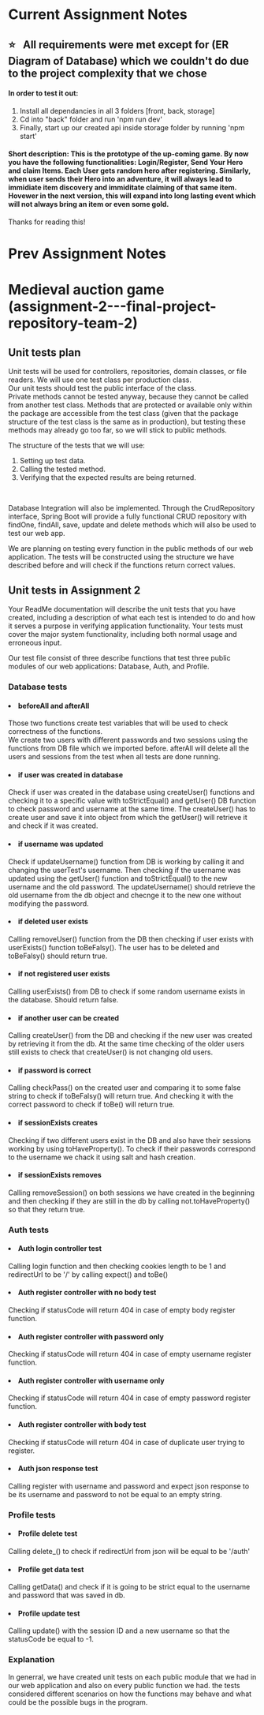 # Current Assignment Notes
<h2> ⭐️ &nbsp; All requirements were met except for (ER Diagram of Database) which we couldn't do due to the project complexity that we chose</h2>
<h4>In order to test it out:</h4>
<ol>
 <li>Install all dependancies in all 3 folders [front, back, storage] </li>
 <li>Cd into "back" folder and run 'npm run dev'</li>
 <li>Finally, start up our created api inside storage folder by running 'npm start'</li>
</ol>
 <h4>Short description: This is the prototype of the up-coming game. By now you have the following functionalities: Login/Register, Send Your Hero and claim Items. Each User gets random hero after registering. Similarly, when user sends their Hero into an adventure, it will always lead to immidiate item discovery and immiditate claiming of that same item. Hovewer in the next version, this will expand into long lasting event which will not always bring an item or even some gold.</h4>
 <p>Thanks for reading this!</p>






# Prev Assignment Notes
# Medieval auction game (assignment-2---final-project-repository-team-2)
<h2>Unit tests plan</h2>

Unit tests will be used for controllers, repositories, domain classes, or file readers. We will use one test class per production class. </br>
Our unit tests should test the public interface of the class. </br>Private methods cannot be tested anyway, because they cannot be called from another test class. Methods that are protected or available only within the package are accessible from the test class (given that the package structure of the test class is the same as in production), but testing these methods may already go too far, so we will stick to public methods. </br>

The structure of the tests that we will use:
<ol>
<li> Setting up test data. </li>
<li> Calling the tested method.</li>
<li> Verifying that the expected results are being returned.</li>
</ol>
</br>

Database Integration will also be implemented. Through the CrudRepository interface, Spring Boot will provide a fully functional CRUD repository with findOne, findAll, save, update and delete methods which will also be used to test our web app. </br>

We are planning on testing every function in the public methods of our web application. The tests will be constructed using the structure we have described before and will check if the functions return correct values.
</br>
<h2>Unit tests in Assignment 2</h2>
 Your ReadMe documentation will describe the unit tests that you have created, including a description of what each test is intended to do and how it serves a purpose in verifying application functionality. Your tests must cover the major system functionality, including both normal usage and erroneous input. 

Our test file consist of three describe functions that test three public modules of our web applications: Database, Auth, and Profile. 
</br>
<h3>Database tests</h3>

<h4><li>beforeAll and afterAll </li></h4>
Those two functions create test variables that will be used to check correctness of the functions.</br>
We create two users with different passwords and two sessions using the functions from DB file which we imported before. afterAll will delete all the users and sessions from the test when all tests are done running.

<h4><li>if user was created in database </li></h4>
Check if user was created in the database using createUser() functions and checking it to a specific value with toStrictEqual() and getUser() DB function to check password and username at the same time. The createUser() has to create user and save it into object from which the getUser() will retrieve it and check if it was created.

<h4><li>if username was updated </li></h4>
Check if updateUsername() function from DB is working by calling it and changing the userTest's username. Then checking if the username was updated using the getUser() function and toStrictEqual() to the new username and the old password. The updateUsername() should retrieve the old username from the db object and checnge it to the new one without modifying the password.

<h4><li>if deleted user exists </li></h4>
Calling removeUser() function from the DB then checking if user exists with userExists() function toBeFalsy(). The user has to be deleted and toBeFalsy() should return true. 

<h4><li>if not registered user exists</li></h4>
Calling userExists() from DB to check if some random username exists in the database. Should return false.

<h4><li>if another user can be created</li></h4>
Calling createUser() from the DB and checking if the new user was created by retrieving it from the db. At the same time checking of the older users still exists to check that createUser() is not changing old users.

<h4><li>if password is correct </li></h4>
Calling checkPass() on the created user and comparing it to some false string to check if toBeFalsy() will return true. And checking it with the correct password to check if toBe() will return true.

<h4><li>if sessionExists creates </li></h4>
Checking if two different users exist in the DB and also have their sessions working by using toHaveProperty(). To check if their passwords correspond to the username we chack it using salt and hash creation.

<h4><li>if sessionExists removes </li></h4>
Calling removeSession() on both sessions we have created in the beginning and then checking if they are still in the db by calling not.toHaveProperty() so that they return true.


</br>
<h3>Auth tests</h3>

<h4><li>Auth login controller test</li></h4>
Calling login function and then checking cookies length to be 1 and redirectUrl to be '/' by calling expect() and toBe()

<h4><li>Auth register controller with no body test</li></h4>
Checking if statusCode will return 404 in case of empty body register function.

<h4><li>Auth register controller with password only</li></h4>
Checking if statusCode will return 404 in case of empty username register function.

<h4><li>Auth register controller with username only</li></h4>
Checking if statusCode will return 404 in case of empty password register function.

<h4><li>Auth register controller with body test</li></h4>
Checking if statusCode will return 404 in case of duplicate user trying to register.

<h4><li>Auth json response test</li></h4>
Calling register with username and password and expect json response to be its username and password to not be equal to an empty string.

</br>
<h3>Profile tests</h3>
<h4><li>Profile delete test</li></h4>
Calling delete_() to check if redirectUrl from json will be equal to be '/auth'

<h4><li>Profile get data test</li></h4>
Calling getData() and check if it is going to be strict equal to the username and password that was saved in db.

<h4><li>Profile update test</li></h4>
Calling update() with the session ID and a new username so that the statusCode be equal to -1.

</br>
<h3> Explanation </h3>
In generral, we have created unit tests on each public module that we had in our web application and also on every public function we had. the tests considered different scenarios on how the functions may behave and what could be the possible bugs in the program. 
